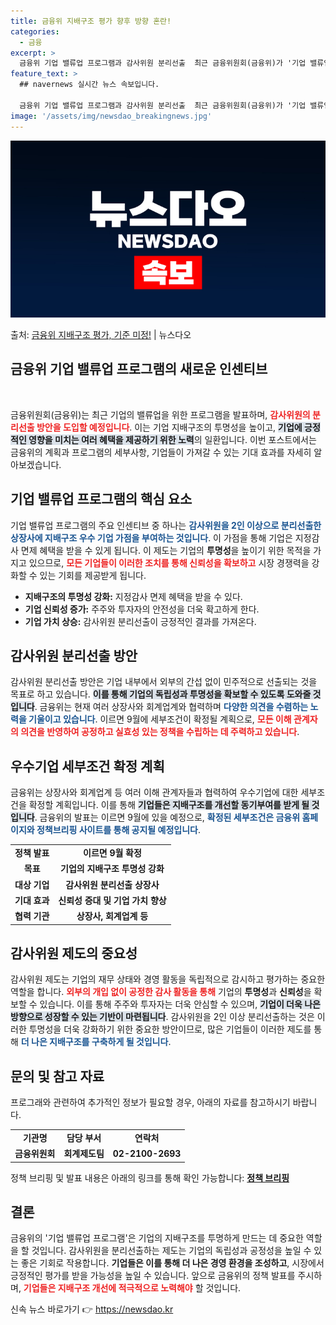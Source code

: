 ```yaml
---
title: 금융위 지배구조 평가 향후 방향 혼란!
categories:
  - 금융
excerpt: >
  금융위 기업 밸류업 프로그램과 감사위원 분리선출  최근 금융위원회(금융위)가 '기업 밸류업 프로그램'의 인센…
feature_text: >
  ## navernews 실시간 뉴스 속보입니다.

  금융위 기업 밸류업 프로그램과 감사위원 분리선출  최근 금융위원회(금융위)가 '기업 밸류업 프로그램'의 인센…
image: '/assets/img/newsdao_breakingnews.jpg'
---
```


![뉴스다오 속보](/assets/img/newsdao_breakingnews.jpg)

<p>출처: <a href="https://newsdao.kr/5031" rel="dofollow">금융위 지배구조 평가, 기준 미정!</a> | 뉴스다오</p>

<h2 data-ke-size="size26">금융위 기업 밸류업 프로그램의 새로운 인센티브</h2>

<p data-ke-size="size16">&nbsp;</p>

금융위원회(금융위)는 최근 기업의 밸류업을 위한 프로그램을 발표하며, <b><span style="color: #ee2323;">감사위원의 분리선출 방안을 도입할 예정입니다</span></b>. 이는 기업 지배구조의 투명성을 높이고, <b><span style="background-color: #21538527;">기업에 긍정적인 영향을 미치는 여러 혜택을 제공하기 위한 노력</span></b>의 일환입니다. 이번 포스트에서는 금융위의 계획과 프로그램의 세부사항, 기업들이 가져갈 수 있는 기대 효과를 자세히 알아보겠습니다.

<h2 data-ke-size="size26">기업 밸류업 프로그램의 핵심 요소</h2>

기업 밸류업 프로그램의 주요 인센티브 중 하나는 <b><span style="color: #1a5490;">감사위원을 2인 이상으로 분리선출한 상장사에 지배구조 우수 기업 가점을 부여하는 것입니다</span></b>. 이 가점을 통해 기업은 지정감사 면제 혜택을 받을 수 있게 됩니다. 이 제도는 기업의 <b>투명성</b>을 높이기 위한 목적을 가지고 있으므로, <b><span style="color: #ee2323;">모든 기업들이 이러한 조치를 통해 신뢰성을 확보하고</span></b> 시장 경쟁력을 강화할 수 있는 기회를 제공받게 됩니다. 

<ul>
<li><b>지배구조의 투명성 강화:</b> 지정감사 면제 혜택을 받을 수 있다.</li>
<li><b>기업 신뢰성 증가:</b> 주주와 투자자의 안전성을 더욱 확고하게 한다.</li>
<li><b>기업 가치 상승:</b> 감사위원 분리선출이 긍정적인 결과를 가져온다.</li>
</ul>

<h2 data-ke-size="size26">감사위원 분리선출 방안</h2>

감사위원 분리선출 방안은 기업 내부에서 외부의 간섭 없이 민주적으로 선출되는 것을 목표로 하고 있습니다. <b><span style="background-color: #21538527;">이를 통해 기업의 독립성과 투명성을 확보할 수 있도록 도와줄 것입니다</span></b>. 금융위는 현재 여러 상장사와 회계업계와 협력하며 <b><span style="color: #1a5490;">다양한 의견을 수렴하는 노력을 기울이고 있습니다</span></b>. 이르면 9월에 세부조건이 확정될 계획으로, <b><span style="color: #ee2323;">모든 이해 관계자의 의견을 반영하여 공정하고 실효성 있는 정책을 수립하는 데 주력하고 있습니다</span></b>.

<h2 data-ke-size="size26">우수기업 세부조건 확정 계획</h2>

금융위는 상장사와 회계업계 등 여러 이해 관계자들과 협력하여 우수기업에 대한 세부조건을 확정할 계획입니다. 이를 통해 <b><span style="background-color: #21538527;">기업들은 지배구조를 개선할 동기부여를 받게 될 것입니다</span></b>. 금융위의 발표는 이르면 9월에 있을 예정으로, <b><span style="color: #1a5490;">확정된 세부조건은 금융위 홈페이지와 정책브리핑 사이트를 통해 공지될 예정입니다</span></b>. 

<table>
<tr>
<td style="text-align: center; height: 17px;"><b>정책 발표</b></td>
<td style="text-align: center; height: 17px;"><b>이르면 9월 확정</b></td>
</tr>
<tr>
<td style="text-align: center; height: 17px;"><b>목표</b></td>
<td style="text-align: center; height: 17px;"><b>기업의 지배구조 투명성 강화</b></td>
</tr>
<tr>
<td style="text-align: center; height: 17px;"><b>대상 기업</b></td>
<td style="text-align: center; height: 17px;"><b>감사위원 분리선출 상장사</b></td>
</tr>
<tr>
<td style="text-align: center; height: 17px;"><b>기대 효과</b></td>
<td style="text-align: center; height: 17px;"><b>신뢰성 증대 및 기업 가치 향상</b></td>
</tr>
<tr>
<td style="text-align: center; height: 17px;"><b>협력 기관</b></td>
<td style="text-align: center; height: 17px;"><b>상장사, 회계업계 등</b></td>
</tr>
</table>

<h2 data-ke-size="size26">감사위원 제도의 중요성</h2>

감사위원 제도는 기업의 재무 상태와 경영 활동을 독립적으로 감시하고 평가하는 중요한 역할을 합니다. <b><span style="color: #ee2323;">외부의 개입 없이 공정한 감사 활동을 통해</span></b> 기업의 <b>투명성</b>과 <b>신뢰성</b>을 확보할 수 있습니다. 이를 통해 주주와 투자자는 더욱 안심할 수 있으며, <b><span style="background-color: #21538527;">기업이 더욱 나은 방향으로 성장할 수 있는 기반이 마련됩니다</span></b>. 감사위원을 2인 이상 분리선출하는 것은 이러한 투명성을 더욱 강화하기 위한 중요한 방안이므로, 많은 기업들이 이러한 제도를 통해 <b><span style="color: #1a5490;">더 나은 지배구조를 구축하게 될 것입니다</span></b>.

<h2 data-ke-size="size26">문의 및 참고 자료</h2>

프로그래와 관련하여 추가적인 정보가 필요할 경우, 아래의 자료를 참고하시기 바랍니다.

<table>
<tr>
<td style="text-align: center; height: 17px;"><b>기관명</b></td>
<td style="text-align: center; height: 17px;"><b>담당 부서</b></td>
<td style="text-align: center; height: 17px;"><b>연락처</b></td>
</tr>
<tr>
<td style="text-align: center; height: 17px;"><b>금융위원회</b></td>
<td style="text-align: center; height: 17px;"><b>회계제도팀</b></td>
<td style="text-align: center; height: 17px;"><b>02-2100-2693</b></td>
</tr>
</table>

정책 브리핑 및 발표 내용은 아래의 링크를 통해 확인 가능합니다: 
<b><a href="https://https://www.korea.kr">정책 브리핑</a></b> 

<h2 data-ke-size="size26">결론</h2>

금융위의 '기업 밸류업 프로그램'은 기업의 지배구조를 투명하게 만드는 데 중요한 역할을 할 것입니다. 감사위원을 분리선출하는 제도는 기업의 독립성과 공정성을 높일 수 있는 좋은 기회로 작용합니다. **기업들은 이를 통해 더 나은 경영 환경을 조성하고**, 시장에서 긍정적인 평가를 받을 가능성을 높일 수 있습니다. 앞으로 금융위의 정책 발표를 주시하며, <b><span style="color: #ee2323;">기업들은 지배구조 개선에 적극적으로 노력해야</span></b> 할 것입니다. 

<p data-ke-size="size16"></p> 

신속 뉴스 바로가기 👉 <a href="https://newsdao.kr" rel="dofollow">https://newsdao.kr</a>


